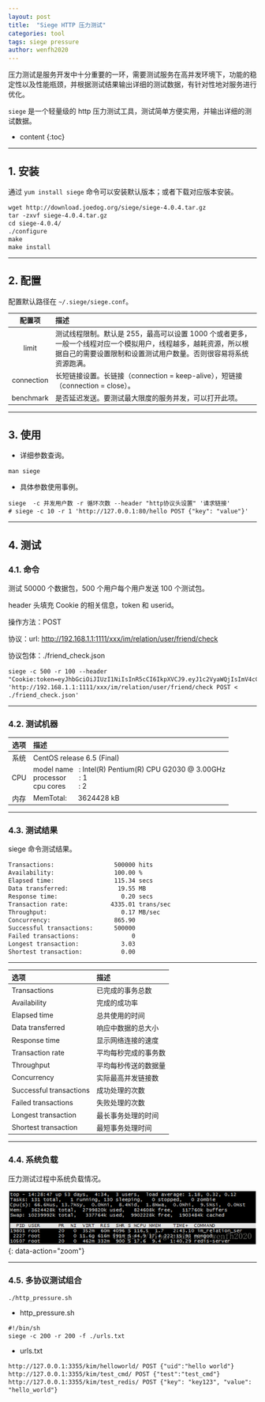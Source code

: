 ```yaml
---
layout: post
title:  "Siege HTTP 压力测试"
categories: tool
tags: siege pressure
author: wenfh2020
---
```


压力测试是服务开发中十分重要的一环，需要测试服务在高并发环境下，功能的稳定性以及性能瓶颈，并根据测试结果输出详细的测试数据，有针对性地对服务进行优化。

`siege` 是一个轻量级的 http 压力测试工具，测试简单方便实用，并输出详细的测试数据。



* content
{:toc}

---

## 1. 安装

通过 `yum install siege` 命令可以安装默认版本；或者下载对应版本安装。

```shell
wget http://download.joedog.org/siege/siege-4.0.4.tar.gz
tar -zxvf siege-4.0.4.tar.gz
cd siege-4.0.4/
./configure
make
make install
```

---

## 2. 配置

配置默认路径在 `~/.siege/siege.conf`。

|   配置项   | 描述                                                                                                                                                                               |
| :--------: | :--------------------------------------------------------------------------------------------------------------------------------------------------------------------------------- |
|   limit    | 测试线程限制。默认是 255，最高可以设置 1000 个或者更多，一般一个线程对应一个模拟用户，线程越多，越耗资源，所以根据自己的需要设置限制和设置测试用户数量。否则很容易将系统资源跑满。 |
| connection | 长短链接设置。长链接（connection = keep-alive），短链接（connection = close）。                                                                                                    |
| benchmark  | 是否延迟发送。要测试最大限度的服务并发，可以打开此项。                                                                                                                             |

---

## 3. 使用

* 详细参数查询。

```shell
man siege
```

* 具体参数使用事例。

```shell
siege  -c 并发用户数 -r 循环次数 --header "http协议头设置" '请求链接'
# siege -c 10 -r 1 'http://127.0.0.1:80/hello POST {"key": "value"}'
```

---

## 4. 测试

### 4.1. 命令

测试 50000 个数据包，500 个用户每个用户发送 100 个测试包。

header 头填充 Cookie 的相关信息，token 和 userid。

操作方法：POST

协议：url: http://192.168.1.1:1111/xxx/im/relation/user/friend/check

协议包体：./friend_check.json

```shell
siege -c 500 -r 100 --header "Cookie:token=eyJhbGciOiJIUzI1NiIsInR5cCI6IkpXVCJ9.eyJ1c2VyaWQjIsImV4cCI6MTU1MjE4MTAzMH0.Cz8MN2kREkueZC4tAwGw_r0qv7b0oRgli8mYOozXHG8;userid=2" 'http://192.168.1.1:1111/xxx/im/relation/user/friend/check POST < ./friend_check.json'
```

---

### 4.2. 测试机器

| 选项  | 描述                                                                                                       |
| :---: | :--------------------------------------------------------------------------------------------------------- |
| 系统  | CentOS release 6.5 (Final)                                                                                 |
|  CPU  | model name   : Intel(R) Pentium(R) CPU G2030 @ 3.00GHz <br/> processor       : 1 <br/> cpu cores       : 2 |
| 内存  | MemTotal:      3624428 kB                                                                                  |

---

### 4.3. 测试结果

siege 命令测试结果。

```shell
Transactions:                 500000 hits
Availability:                 100.00 %
Elapsed time:                 115.34 secs
Data transferred:              19.55 MB
Response time:                  0.20 secs
Transaction rate:            4335.01 trans/sec
Throughput:                     0.17 MB/sec
Concurrency:                  865.90
Successful transactions:      500000
Failed transactions:               0
Longest transaction:            3.03
Shortest transaction:           0.00
```

---

| 选项                    | 描述                 |
| :---------------------- | :------------------- |
| Transactions            | 已完成的事务总数     |
| Availability            | 完成的成功率         |
| Elapsed time            | 总共使用的时间       |
| Data transferred        | 响应中数据的总大小   |
| Response time           | 显示网络连接的速度   |
| Transaction rate        | 平均每秒完成的事务数 |
| Throughput              | 平均每秒传送的数据量 |
| Concurrency             | 实际最高并发链接数   |
| Successful transactions | 成功处理的次数       |
| Failed transactions     | 失败处理的次数       |
| Longest transaction     | 最长事务处理的时间   |
| Shortest transaction    | 最短事务处理时间     |

---

### 4.4. 系统负载

压力测试过程中系统负载情况。

![系统负载](/images/2020-03-11-08-23-10.png){: data-action="zoom"}

---

### 4.5. 多协议测试组合

```shell
./http_pressure.sh
```

* http_pressure.sh

```shell
#!/bin/sh
siege -c 200 -r 200 -f ./urls.txt
```

* urls.txt

```shell
http://127.0.0.1:3355/kim/helloworld/ POST {"uid":"hello world"}
http://127.0.0.1:3355/kim/test_cmd/ POST {"test":"test_cmd"}
http://127.0.0.1:3355/kim/test_redis/ POST {"key": "key123", "value": "hello_world"}
```
